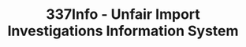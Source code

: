 ---
bigquery: https://console.cloud.google.com/bigquery?p=patents-public-data&d=usitc_investigations&page=dataset&project=sheets-management-319211
citation: US International Trade Commission 337Info Unfair Import Investigations Information
  System
contributors: US International Trade Comission
cost: None
description: US International Trade Commission 337Info Unfair Import Investigations
  Information System contains data on investigations done under Section 337. Section
  337 declares the infringement of certain statutory intellectual property rights
  and other forms of unfair competition in import trade to be unlawful practices.
  Most Section 337 investigations involve allegations of patent or registered trademark
  infringement.
documentation: FAQ and tutorial available on the site
last_edit: 04/08/2022, 20:31:38
location: https://pubapps2.usitc.gov/337external/
maintained_by: US International Trade Comission
schema_fields:
- finalIdOnViolationIssue
- gcAttorney
- aljAssigned
- targetDate
- investigationType
- investigationTermDate
- dateCreated
- startDateMarkmanHearing
- htsNumbers
- invUnfairAct
- actualStartDateEvidHear
- teoProceedingInvolved
- dateComplaintFiled
- teoReliefGranted
- dateOfPublicationFrNotice
- internalRemand
- copyrightNumbers
- endDateMarkmanHearing
- publication_number
- finalDetViolation
- teoIdDueDate
- finalIdOnViolationDue
- teoIdIssueDate
- scheduledEndDateEvidHear
- respondent
- patentNumbers
- markmanHearing
- finalDetNoViolation
- ouiiAttorney
- ouiiParticipation
- title
- patentNumber
- scheduledStartDateEvidHear
- lastUpdated
- issueDateOtherNonFinal
- id
- currentStatus
- docketNo
- investigationNo
- cafcAppeals
- complainant
- trademarkNumbers
- actualEndDateEvidHear
- currentActiveALJ
shortname: unfair_import_investigations
tags:
- import
- legal
- trade
timeframe: 2008-2021 (prior to 2008 downloadable as a JSON file)
title: 337Info - Unfair Import Investigations Information System
uuid: 2721f5ec-e599-4890-9265-9706719fc71e
---
